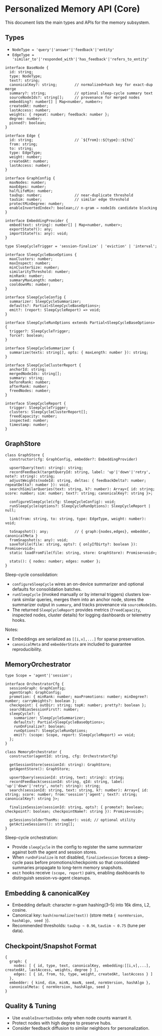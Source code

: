 # Personalized Memory API (Core)

This document lists the main types and APIs for the memory subsystem.

## Types

- `NodeType = 'query'|'answer'|'feedback'|'entity'`
- `EdgeType = 'similar_to'|'responded_with'|'has_feedback'|'refers_to_entity'`

```
interface BaseNode {
  id: string;
  type: NodeType;
  text?: string;
  canonicalKey?: string;        // normalized+hash key for exact-dup merge
  summary?: string;             // optional sleep-cycle summary text
  sourceNodeIds?: string[];     // provenance for merged nodes
  embedding?: number[] | Map<number, number>;
  createdAt: number;
  lastAccess: number;
  weights: { repeat: number; feedback: number };
  degree: number;
  pinned?: boolean;
}

interface Edge {
  id: string;                   // `${from}::${type}::${to}`
  from: string;
  to: string;
  type: EdgeType;
  weight: number;
  createdAt: number;
  lastAccess: number;
}

interface GraphConfig {
  maxNodes: number;
  maxEdges: number;
  halfLifeMin: number;
  tauDup: number;               // near-duplicate threshold
  tauSim: number;               // similar edge threshold
  protectMinDegree: number;
  enableInvertedIndex?: boolean;// n-gram → nodeIds candidate blocking
}

interface EmbeddingProvider {
  embed(text: string): number[] | Map<number, number>;
  exportState?(): any;
  importState?(s: any): void;
}

type SleepCycleTrigger = 'session-finalize' | 'eviction' | 'interval';

interface SleepCycleBaseOptions {
  maxClusters: number;
  maxInspect: number;
  minClusterSize: number;
  similarityThreshold: number;
  minRank: number;
  summaryMaxLength: number;
  cooldownMs: number;
}

interface SleepCycleConfig {
  summarizer: SleepCycleSummarizer;
  defaults?: Partial<SleepCycleBaseOptions>;
  emit?: (report: SleepCycleReport) => void;
}

interface SleepCycleRunOptions extends Partial<SleepCycleBaseOptions> {
  trigger?: SleepCycleTrigger;
  force?: boolean;
}

interface SleepCycleSummarizer {
  summarize(texts: string[], opts: { maxLength: number }): string;
}

interface SleepCycleClusterReport {
  anchorId: string;
  mergedNodeIds: string[];
  summary: string;
  beforeRank: number;
  afterRank: number;
  freedNodes: number;
}

interface SleepCycleReport {
  trigger: SleepCycleTrigger;
  clusters: SleepCycleClusterReport[];
  freedCapacity: number;
  inspected: number;
  timestamp: number;
}
```

## GraphStore

```
class GraphStore {
  constructor(cfg: GraphConfig, embedder?: EmbeddingProvider)

  upsertQuery(text: string): string;
  recordFeedback(targetQueryId: string, label: 'up'|'down'|'retry', note?: string): string;
  adjustWeights(nodeId: string, deltas: { feedbackDelta?: number; repeatDelta?: number }): void;
  searchSimilarQueries(text: string, k?: number): Array<{ id: string; score: number; sim: number; text?: string; canonicalKey?: string }>;

  configureSleepCycle(cfg: SleepCycleConfig): void;
  runSleepCycle(options?: SleepCycleRunOptions): SleepCycleReport | null;

  link(from: string, to: string, type: EdgeType, weight: number): void;

  toSnapshot(): any;            // { graph:{nodes,edges}, embedder, canonicalMeta }
  fromSnapshot(s: any): void;
  saveToFile(file: string, opts?: { onlyIfDirty?: boolean }): Promise<void>;
  static loadFromFile(file: string, store: GraphStore): Promise<void>;

  stats(): { nodes: number; edges: number };
}
```

Sleep-cycle consolidation:

- `configureSleepCycle` wires an on-device summarizer and optional defaults for consolidation batches.
- `runSleepCycle` (invoked manually or by internal triggers) clusters low-rank similar queries, merges them into an anchor node,
  stores the summarizer output in `summary`, and tracks provenance via `sourceNodeIds`.
- The returned `SleepCycleReport` provides metrics (`freedCapacity`, inspected nodes, cluster details) for logging dashboards or
  telemetry hooks.

Notes:

- Embeddings are serialized as `[[i,v],...]` for sparse preservation.
- `canonicalMeta` and `embedderState` are included to guarantee reproducibility.

## MemoryOrchestrator

```
type Scope = 'agent'|'session';

interface OrchestratorCfg {
  sessionGraph: GraphConfig;
  agentGraph: GraphConfig;
  promotion: { minRank: number; maxPromotions: number; minDegree?: number; carryWeights?: boolean };
  checkpoint: { outDir: string; topK: number; pretty?: boolean };
  searchBiasSessionFirst?: number;
  sleepCycle?: {
    summarizer: SleepCycleSummarizer;
    defaults?: Partial<SleepCycleBaseOptions>;
    runOnFinalize?: boolean;
    runOptions?: SleepCycleRunOptions;
    emit?: (scope: Scope, report: SleepCycleReport) => void;
  };
}

class MemoryOrchestrator {
  constructor(agentId: string, cfg: OrchestratorCfg)

  getSessionStore(sessionId: string): GraphStore;
  getAgentStore(): GraphStore;

  upsertQuery(sessionId: string, text: string): string;
  recordFeedback(sessionId: string, qId: string, label: 'up'|'down'|'retry', note?: string): string;
  search(sessionId: string, text: string, k?: number): Array<{ id: string; score: number; from:'session'|'agent'; text?: string; canonicalKey?: string }>;

  finalizeSession(sessionId: string, opts?: { promote?: boolean; checkpoint?: boolean; checkpointName?: string }): Promise<void>;

  gcSessions(olderThanMs: number): void; // optional utility
  getActiveSessions(): string[];
}
```

Sleep-cycle orchestration:

- Provide `sleepCycle` in the config to register the same summarizer against both the agent and session stores.
- When `runOnFinalize` is not disabled, `finalizeSession` forces a sleep-cycle pass before promotions/checkpoints so that
  consolidated summaries propagate to long-term memory snapshots.
- `emit` hooks receive `(scope, report)` pairs, enabling dashboards to distinguish session-vs-agent cleanups.

## Embedding & canonicalKey

- Embedding default: character n‑gram hashing(3–5) into 16k dims, L2, cosine.
- Canonical key: `hash(normalize(text))` (store meta `{ normVersion, hashAlgo, seed }`).
- Recommended thresholds: `tauDup ~ 0.96`, `tauSim ~ 0.75` (tune per data).

## Checkpoint/Snapshot Format

```
{
  graph: {
    nodes: [ { id, type, text, canonicalKey, embedding:[[i,v],...], createdAt, lastAccess, weights, degree } ],
    edges: [ { id, from, to, type, weight, createdAt, lastAccess } ]
  },
  embedder: { kind, dim, minN, maxN, seed, normVersion, hashAlgo },
  canonicalMeta: { normVersion, hashAlgo, seed }
}
```

## Quality & Tuning

- Use `enableInvertedIndex` only when node counts warrant it.
- Protect nodes with high degree to preserve hubs.
- Consider feedback diffusion to similar neighbors for personalization.
